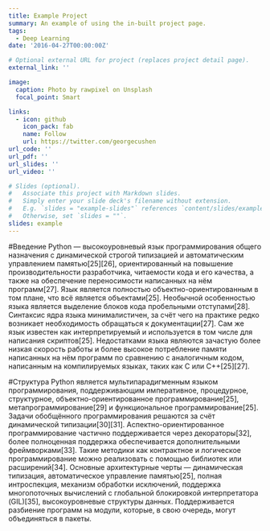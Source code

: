 ```yaml
---
title: Example Project
summary: An example of using the in-built project page.
tags:
  - Deep Learning
date: '2016-04-27T00:00:00Z'

# Optional external URL for project (replaces project detail page).
external_link: ''

image:
  caption: Photo by rawpixel on Unsplash
  focal_point: Smart

links:
  - icon: github
    icon_pack: fab
    name: Follow
    url: https://twitter.com/georgecushen
url_code: ''
url_pdf: ''
url_slides: ''
url_video: ''

# Slides (optional).
#   Associate this project with Markdown slides.
#   Simply enter your slide deck's filename without extension.
#   E.g. `slides = "example-slides"` references `content/slides/example-slides.md`.
#   Otherwise, set `slides = ""`.
slides: example
---
```

#Введение
Python  — высокоуровневый язык программирования общего назначения с динамической строгой типизацией и автоматическим управлением памятью[25][26], ориентированный на повышение производительности разработчика, читаемости кода и его качества, а также на обеспечение переносимости написанных на нём программ[27]. Язык является полностью объектно-ориентированным в том плане, что всё является объектами[25]. Необычной особенностью языка является выделение блоков кода пробельными отступами[28]. Синтаксис ядра языка минималистичен, за счёт чего на практике редко возникает необходимость обращаться к документации[27]. Сам же язык известен как интерпретируемый и используется в том числе для написания скриптов[25]. Недостатками языка являются зачастую более низкая скорость работы и более высокое потребление памяти написанных на нём программ по сравнению с аналогичным кодом, написанным на компилируемых языках, таких как C или C++[25][27].

#Структура
Python является мультипарадигменным языком программирования, поддерживающим императивное, процедурное, структурное, объектно-ориентированное программирование[25], метапрограммирование[29] и функциональное программирование[25]. Задачи обобщённого программирования решаются за счёт динамической типизации[30][31]. Аспектно-ориентированное программирование частично поддерживается через декораторы[32], более полноценная поддержка обеспечивается дополнительными фреймворками[33]. Такие методики как контрактное и логическое программирование можно реализовать с помощью библиотек или расширений[34]. Основные архитектурные черты — динамическая типизация, автоматическое управление памятью[25], полная интроспекция, механизм обработки исключений, поддержка многопоточных вычислений с глобальной блокировкой интерпретатора (GIL)[35], высокоуровневые структуры данных. Поддерживается разбиение программ на модули, которые, в свою очередь, могут объединяться в пакеты.
